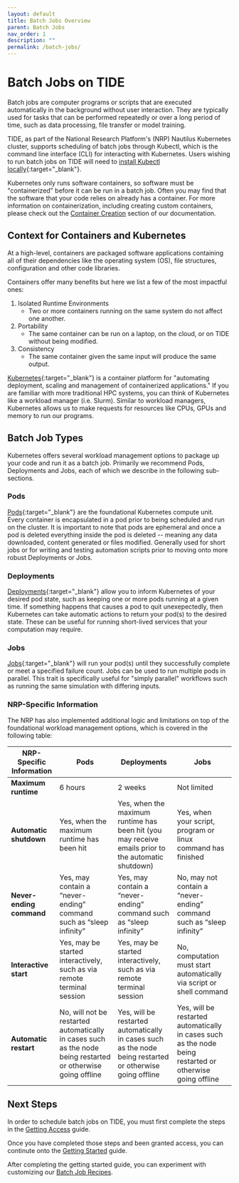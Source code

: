 ```yaml
---
layout: default
title: Batch Jobs Overview
parent: Batch Jobs
nav_order: 1
description: ""
permalink: /batch-jobs/
---
```


# Batch Jobs on TIDE
Batch jobs are computer programs or scripts that are executed automatically in the background without user interaction.
They are typically used for tasks that can be performed repeatedly or over a long period of time, such as data processing, file transfer or model training.

TIDE, as part of the National Research Platform's (NRP) Nautilus Kubernetes cluster, supports scheduling of batch jobs through Kubectl, which is the command line interface (CLI) for interacting with Kubernetes.
Users wishing to run batch jobs on TIDE will need to [install Kubectl locally](https://kubernetes.io/docs/tasks/tools/#kubectl){:target="_blank"}.

Kubernetes only runs software containers, so software must be "containerized" before it can be run in a batch job.
Often you may find that the software that your code relies on already has a container.
For more information on containerization, including creating custom containers, please check out the [Container Creation](/container-creation) section of our documentation.

## Context for Containers and Kubernetes
At a high-level, containers are packaged software applications containing all of their dependencies like the operating system (OS), file structures, configuration and other code libraries.

Containers offer many benefits but here we list a few of the most impactful ones:
1. Isolated Runtime Environments
    - Two or more containers running on the same system do not affect one another.
1. Portability
    - The same container can be run on a laptop, on the cloud, or on TIDE without being modified.
1. Consistency
    - The same container given the same input will produce the same output.

[Kubernetes](https://kubernetes.io/){:target="_blank"} is a container platform for "automating deployment, scaling and management of containerized applications." 
If you are familiar with more traditional HPC systems, you can think of Kubernetes like a workload manager (i.e. Slurm). 
Similar to workload managers, Kubernetes allows us to make requests for resources like CPUs, GPUs and memory to run our programs. 

## Batch Job Types
Kubernetes offers several workload management options to package up your code and run it as a batch job. 
Primarily we recommend Pods, Deployments and Jobs, each of which we describe in the following sub-sections.

### Pods
[Pods](https://kubernetes.io/docs/concepts/workloads/pods/){:target="_blank"} are the foundational Kubernetes compute unit.
Every container is encapsulated in a pod prior to being scheduled and run on the cluster.
It is important to note that pods are ephemeral and once a pod is deleted everything inside the pod is deleted -- meaning any data downloaded, content generated or files modified.
Generally used for short jobs or for writing and testing automation scripts prior to moving onto more robust Deployments or Jobs.

### Deployments
[Deployments](https://kubernetes.io/docs/concepts/workloads/controllers/deployment/){:target="_blank"} allow you to inform Kubernetes of your desired pod state, such as keeping one or more pods running at a given time.
If something happens that causes a pod to quit unexepectedly, then Kubernetes can take automatic actions to return your pod(s) to the desired state.
These can be useful for running short-lived services that your computation may require.

### Jobs
[Jobs](https://kubernetes.io/docs/concepts/workloads/controllers/job/){:target="_blank"} will run your pod(s) until they successfully complete or meet a specified failure count.
Jobs can be used to run multiple pods in parallel.
This trait is specifically useful for "simply parallel" workflows such as running the same simulation with differing inputs.

### NRP-Specific Information
The NRP has also implemented additional logic and limitations on top of the foundational workload management options, which is covered in the following table:

| **NRP-Specific Information** | **Pods** | **Deployments** | **Jobs** |
|------------------------------|----------|-----------------|----------|
| **Maximum runtime**          | 6 hours  | 2 weeks         | Not limited |
| **Automatic shutdown**       | Yes, when the maximum runtime has been hit | Yes, when the maximum runtime has been hit (you may receive emails prior to the automatic shutdown) | Yes, when your script, program or linux command has finished |
| **Never-ending command**     | Yes, may contain a “never-ending” command such as “sleep infinity” | Yes, may contain a “never-ending” command such as “sleep infinity” | No, may not contain a “never-ending” command such as “sleep infinity” |
| **Interactive start**        | Yes, may be started interactively, such as via remote terminal session | Yes, may be started interactively, such as via remote terminal session | No, computation must start automatically via script or shell command |
| **Automatic restart**        | No, will not be restarted automatically in cases such as the node being restarted or otherwise going offline | Yes, will be restarted automatically in cases such as the node being restarted or otherwise going offline | Yes, will be restarted automatically in cases such as the node being restarted or otherwise going offline |

## Next Steps
In order to schedule batch jobs on TIDE, you must first complete the steps in the [Getting Access](/batch-jobs/getting-access) guide.

Once you have completed those steps and been granted access, you can continute onto the [Getting Started](/batch-jobs/getting-started) guide.

After completing the getting started guide, you can experiment with customizing our [Batch Job Recipes](/batch-jobs/recipes).
